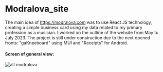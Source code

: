 # Modralova_site


 The main idea of https://modralova.com was to use React JS technology, 
 creating a simple business card using my data related to my primary profession as a musician.
 I worked on the outline of the website from May to July 2023. 
 The project is still under construction due to the next opened fronts: 
 "gaKneeboard" using MUI and "Receipts" for Android.

#### Screen of general view:
 
![alt modralova](https://github.com/Modralova/Modralova_site/screens/modralova_screen_1.png)